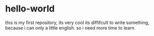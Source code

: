 # hello-world
this is my first repository,  its very cool
its diffifcult to write something, because i can only a little english. so i need more time to learn.
